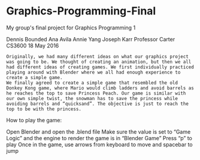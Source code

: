 # Graphics-Programming-Final
My group's final project for Graphics Programming 1

Dennis Bounded
Ana Avila
Annie Yang
Joseph Karr
Professor Carter
CS3600
18 May 2016

	Originally, we had many different ideas on what our graphics project was going to be. We thought of creating an animation, but then we all had different ideas of creating games. We first individually practiced playing around with Blender where we all had enough experience to create a simple game. 
	We finally agreed to create a simple game that resembled the old Donkey Kong game, where Mario would climb ladders and avoid barrels as he reaches the top to save Princess Peach. Our game is similar with our own simple twist, the snowman has to save the princess while avoiding barrels and “quicksand”. The objective is just to reach the top to be with the princess.

How to play the game:

Open Blender and open the .blend file
Make sure the value is set to “Game Logic” and the engine to render the game is in “Blender Game”
Press “p” to play
Once in the game, use arrows from keyboard to move and spacebar to jump
